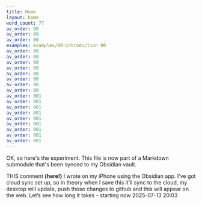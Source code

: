 ```yaml
---
title: Home
layout: home
word_count: 77
av_order: 00
av_order: 00
av_order: 00
examples: examples/00-introduction 00
av_order: 00
av_order: 00
av_order: 00
av_order: 00
av_order: 00
av_order: 00
av_order: 00
av_order: 00
av_order: 001
av_order: 001
av_order: 001
av_order: 001
av_order: 001
av_order: 001
av_order: 001
av_order: 001
av_order: 001
---
```

OK, so here's the experiment. This file is now part of a Markdown submodule that's been synced to my Obsidian vault.

THIS comment **(here!)** I wrote on my iPhone using the Obsidian app. I’ve got cloud sync set up, so in theory when I save this it’ll sync to the cloud, my desktop will update, push those changes to github and this will appear on the web. Let’s see how long it takes - starting now 2025-07-13 20:03 













